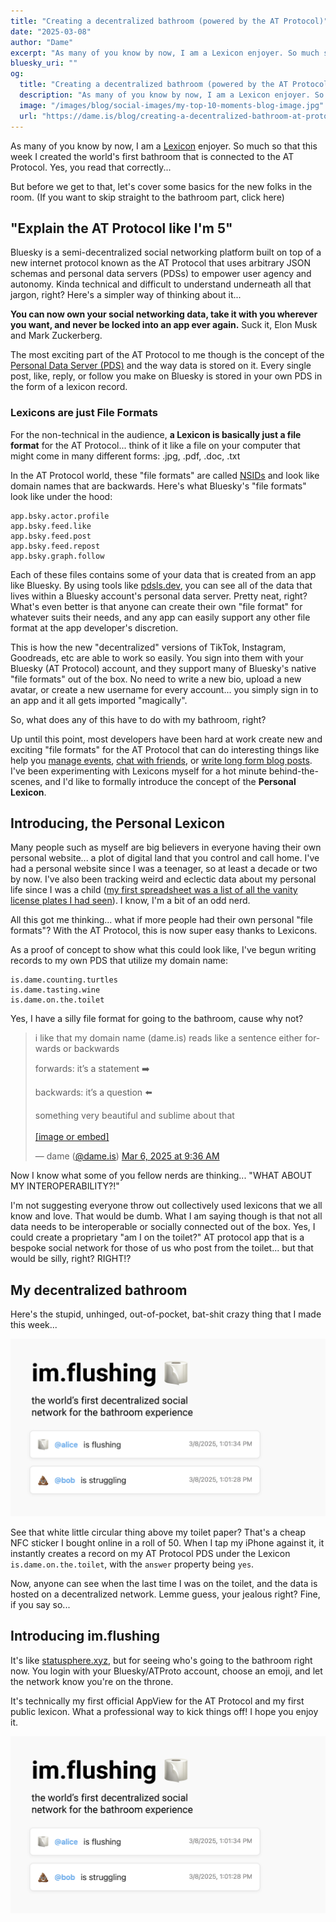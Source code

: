 ```yaml
---
title: "Creating a decentralized bathroom (powered by the AT Protocol)"
date: "2025-03-08"
author: "Dame"
excerpt: "As many of you know by now, I am a Lexicon enjoyer. So much so that this week I created the world's first bathroom that is connected to the AT Protocol. Yes, you read that correctly..."
bluesky_uri: ""
og:
  title: "Creating a decentralized bathroom (powered by the AT Protocol)"
  description: "As many of you know by now, I am a Lexicon enjoyer. So much so that this week I created the world's first bathroom that is connected to the AT Protocol. Yes, you read that correctly..."
  image: "/images/blog/social-images/my-top-10-moments-blog-image.jpg"
  url: "https://dame.is/blog/creating-a-decentralized-bathroom-at-protocol"
---
```


As many of you know by now, I am a [Lexicon](https://atproto.com/guides/lexicon) enjoyer. So much so that this week I created the world's first bathroom that is connected to the AT Protocol. Yes, you read that correctly...

But before we get to that, let's cover some basics for the new folks in the room. (If you want to skip straight to the bathroom part, click here)

## "Explain the AT Protocol like I'm 5"

Bluesky is a semi-decentralized social networking platform built on top of a new internet protocol known as the AT Protocol that uses arbitrary JSON schemas and personal data servers (PDSs) to empower user agency and autonomy. Kinda technical and difficult to understand underneath all that jargon, right? Here's a simpler way of thinking about it...

**You can now own your social networking data, take it with you wherever you want, and never be locked into an app ever again.** Suck it, Elon Musk and Mark Zuckerberg.

The most exciting part of the AT Protocol to me though is the concept of the [Personal Data Server (PDS)](https://docs.bsky.app/docs/advanced-guides/atproto) and the way data is stored on it. Every single post, like, reply, or follow you make on Bluesky is stored in your own PDS in the form of a lexicon record. 

### Lexicons are just File Formats

For the non-technical in the audience, **a Lexicon is basically just a file format** for the AT Protocol... think of it like a file on your computer that might come in many different forms: .jpg, .pdf, .doc, .txt

In the AT Protocol world, these "file formats" are called [NSIDs](https://atproto.com/specs/nsid) and look like domain names that are backwards. Here's what Bluesky's "file formats" look like under the hood:

```
app.bsky.actor.profile
app.bsky.feed.like
app.bsky.feed.post
app.bsky.feed.repost
app.bsky.graph.follow
```

Each of these files contains some of your data that is created from an app like Bluesky. By using tools like [pdsls.dev](https://pdsls.dev/at://did:plc:gq4fo3u6tqzzdkjlwzpb23tj), you can see all of the data that lives within a Bluesky account's personal data server. Pretty neat, right? What's even better is that anyone can create their own "file format" for whatever suits their needs, and any app can easily support any other file format at the app developer's discretion.

This is how the new "decentralized" versions of TikTok, Instagram, Goodreads, etc are able to work so easily. You sign into them with your Bluesky (AT Protocol) account, and they support many of Bluesky's native "file formats" out of the box. No need to write a new bio, upload a new avatar, or create a new username for every account... you simply sign in to an app and it all gets imported "magically".

So, what does any of this have to do with my bathroom, right? 

Up until this point, most developers have been hard at work create new and exciting "file formats" for the AT Protocol that can do interesting things like help you [manage events](), [chat with friends](), or [write long form blog posts](). I've been experimenting with Lexicons myself for a hot minute behind-the-scenes, and I'd like to formally introduce the concept of the **Personal Lexicon**.

## Introducing, the Personal Lexicon

Many people such as myself are big believers in everyone having their own personal website... a plot of digital land that you control and call home. I've had a personal website since I was a teenager, so at least a decade or two by now. I've also been tracking weird and eclectic data about my personal life since I was a child ([my first spreadsheet was a list of all the vanity license plates I had seen]()). I know, I'm a bit of an odd nerd.

All this got me thinking... what if more people had their own personal "file formats"? With the AT Protocol, this is now super easy thanks to Lexicons.

As a proof of concept to show what this could look like, I've begun writing records to my own PDS that utilize my domain name:

```
is.dame.counting.turtles
is.dame.tasting.wine
is.dame.on.the.toilet
```

Yes, I have a silly file format for going to the bathroom, cause why not?

<blockquote class="bluesky-embed" data-bluesky-uri="at://did:plc:gq4fo3u6tqzzdkjlwzpb23tj/app.bsky.feed.post/3ljppqso5t22w" data-bluesky-cid="bafyreif6zppvorddm2y5xt6yomohc3ejr4hudd7zv6bltutwvpiml54hma"><p lang="en">i like that my domain name (dame.is) reads like a sentence either forwards or backwards

forwards: it’s a statement ➡️

backwards: it’s a question ⬅️

something very beautiful and sublime about that<br><br><a href="https://bsky.app/profile/did:plc:gq4fo3u6tqzzdkjlwzpb23tj/post/3ljppqso5t22w?ref_src=embed">[image or embed]</a></p>&mdash; dame (<a href="https://bsky.app/profile/did:plc:gq4fo3u6tqzzdkjlwzpb23tj?ref_src=embed">@dame.is</a>) <a href="https://bsky.app/profile/did:plc:gq4fo3u6tqzzdkjlwzpb23tj/post/3ljppqso5t22w?ref_src=embed">Mar 6, 2025 at 9:36 AM</a></blockquote><script async src="https://embed.bsky.app/static/embed.js" charset="utf-8"></script>

Now I know what some of you fellow nerds are thinking... "WHAT ABOUT MY INTEROPERABILITY?!"

I'm not suggesting everyone throw out collectively used lexicons that we all know and love. That would be dumb. What I am saying though is that not all data needs to be interoperable or socially connected out of the box. Yes, I could create a proprietary "am I on the toilet?" AT protocol app that is a bespoke social network for those of us who post from the toilet... but that would be silly, right? RIGHT!?

## My decentralized bathroom

Here's the stupid, unhinged, out-of-pocket, bat-shit crazy thing that I made this week... 

![A roll of toilet paper in the bathroom with a white stickerk above it](/images/blog/og-image.png "nfc sticker")

See that white little circular thing above my toilet paper? That's a cheap NFC sticker I bought online in a roll of 50. When I tap my iPhone against it, it instantly creates a record on my AT Protocol PDS under the Lexicon `is.dame.on.the.toilet`, with the `answer` property being `yes`.

Now, anyone can see when the last time I was on the toilet, and the data is hosted on a decentralized network. Lemme guess, your jealous right? Fine, if you say so...

## Introducing im.flushing

It's like [statusphere.xyz](https://statusphere.xyz), but for seeing who's going to the bathroom right now. You login with your Bluesky/ATProto account, choose an emoji, and let the network know you're on the throne.

It's technically my first official AppView for the AT Protocol and my first public lexicon. What a professional way to kick things off! I hope you enjoy it.

![A promotional screenshot of the app im.flushing](/images/blog/og-image.png "im.flushing promo image")

